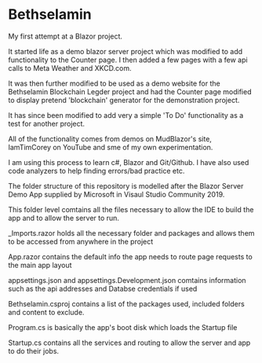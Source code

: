 # Bethselamin

My first attempt at a Blazor project.

It started life as a demo blazor server project which was modified to add functionality to the Counter page.
I then added a few pages with a few api calls to Meta Weather and XKCD.com.

It was then further modified to be used as a demo website for the Bethselamin Blockchain Legder project
and had the Counter page modified to display pretend 'blockchain' generator for the demonstration project.

It has since been modified to add very a simple 'To Do' functionality as a test for another project.

All of the functionality comes from demos on MudBlazor's site, IamTimCorey on YouTube and sme of my own experimentation.

I am using this process to learn c#, Blazor and Git/Github. I have also used code analyzers to help finding errors/bad practice etc.

The folder structure of this repository is modelled after the Blazor Server Demo App supplied by Microsoft in Visaul Studio Community 2019.

This folder level comtains all the files necessary to allow the IDE to build the app and to allow the server to run.

_Imports.razor holds all the necessary folder and packages and allows them to be accessed from anywhere in the project

App.razor contains the default info the app needs to route page requests to the main app layout

appsettings.json and appsettings.Development.json comtains information such as the api addresses and Databse credentials if used

Bethselamin.csproj contains a list of the packages used, included folders and content to exclude.

Program.cs is basically the app's boot disk which loads the Startup file

Startup.cs contains all the services and routing to allow the server and app to do their jobs.
